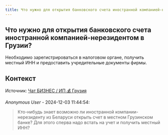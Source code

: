 ```yaml
---
title: Что нужно для открытия банковского счета иностранной компанией-нерезидентом в Грузии?
---
```


## Что нужно для открытия банковского счета иностранной компанией-нерезидентом в Грузии?

Необходимо зарегистрироваться в налоговом органе, получить местный ИНН и предоставить учредительные документы фирмы.

## Контекст

Источник: [Чат БИЗНЕС / ИП 💰 Грузия](https://t.me/ip_ge)

_Anonymous User_ - 2024-12-03 11:44:54:

> Кто-нибудь знает возможно ли иностранной компании-нерезиденту из Беларуси открыть счет в местном Грузинском банке? Для этого сперва надо встать на учет и получить местный ИНН?
